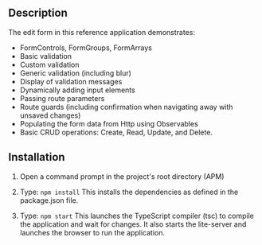 
## Description

The edit form in this reference application demonstrates: 
 - FormControls, FormGroups, FormArrays
 - Basic validation
 - Custom validation
 - Generic validation (including blur)
 - Display of validation messages
 - Dynamically adding input elements
 - Passing route parameters
 - Route guards (including confirmation when navigating away with unsaved changes)
 - Populating the form data from Http using Observables
 - Basic CRUD operations: Create, Read, Update, and Delete.

## Installation

1) Open a command prompt in the project's root directory (APM)

2) Type: `npm install`
    This installs the dependencies as defined in the package.json file.
    
3) Type: `npm start`
    This launches the TypeScript compiler (tsc) to compile the application and wait for changes. 
    It also starts the lite-server and launches the browser to run the application.
